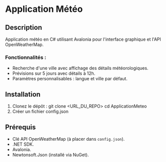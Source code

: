 # Application Météo

## Description
Application météo en C# utilisant Avalonia pour l'interface graphique et l'API OpenWeatherMap.

### Fonctionnalités :
- Recherche d'une ville avec affichage des détails météorologiques.
- Prévisions sur 5 jours avec détails à 12h.
- Paramètres personnalisables : langue et ville par défaut.

## Installation
1. Clonez le dépôt :
   git clone <URL_DU_REPO>
   cd ApplicationMeteo
2. Créer un fichier config.json

## Prérequis
- Clé API OpenWeatherMap (à placer dans `config.json`).
- .NET SDK.
- Avalonia.
- Newtonsoft.Json (installé via NuGet).


